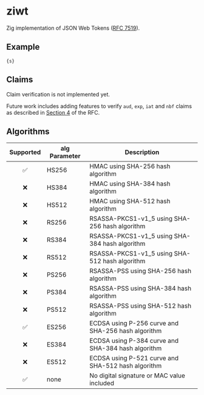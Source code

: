 # ziwt
Zig implementation of JSON Web Tokens ([RFC 7519](https://datatracker.ietf.org/doc/html/rfc7519)).

## Example

```zig
{s}
```

## Claims

Claim verification is not implemented yet.

Future work includes adding features to verify `aud`, `exp`, `iat` and `nbf` claims as described in [Section 4](https://datatracker.ietf.org/doc/html/rfc7519#section-4.1) of the RFC.

## Algorithms

| Supported | alg Parameter | Description |
|:---------:|---------------|-------------|
| ✅        | HS256         | HMAC using SHA-256 hash algorithm |
| ❌        | HS384         | HMAC using SHA-384 hash algorithm |
| ❌        | HS512         | HMAC using SHA-512 hash algorithm |
| ❌        | RS256         | RSASSA-PKCS1-v1_5 using SHA-256 hash algorithm |
| ❌        | RS384         | RSASSA-PKCS1-v1_5 using SHA-384 hash algorithm |
| ❌        | RS512         | RSASSA-PKCS1-v1_5 using SHA-512 hash algorithm |
| ❌        | PS256         | RSASSA-PSS using SHA-256 hash algorithm |
| ❌        | PS384         | RSASSA-PSS using SHA-384 hash algorithm |
| ❌        | PS512         | RSASSA-PSS using SHA-512 hash algorithm |
| ✅        | ES256         | ECDSA using P-256 curve and SHA-256 hash algorithm |
| ❌        | ES384         | ECDSA using P-384 curve and SHA-384 hash algorithm |
| ❌        | ES512         | ECDSA using P-521 curve and SHA-512 hash algorithm |
| ✅        | none          | No digital signature or MAC value included |
